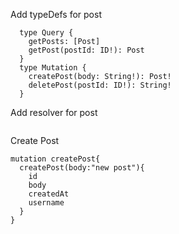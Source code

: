 

Add typeDefs for post
```
  type Query {
    getPosts: [Post]
    getPost(postId: ID!): Post
  }
  type Mutation {
    createPost(body: String!): Post!
    deletePost(postId: ID!): String!
  }
```

Add resolver for post
```

```


Create Post
```
mutation createPost{
  createPost(body:"new post"){
    id
    body
    createdAt
    username
  }
}
```